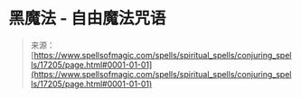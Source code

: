 <!--yml

category: 未分类

date: 2024-06-12 18:58:09

-->

# 黑魔法 - 自由魔法咒语

> 来源：[https://www.spellsofmagic.com/spells/spiritual_spells/conjuring_spells/17205/page.html#0001-01-01](https://www.spellsofmagic.com/spells/spiritual_spells/conjuring_spells/17205/page.html#0001-01-01)
